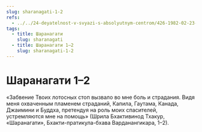```yaml
---
slug: sharanagati-1-2
refs:
  - ../../24-deyatelnost-v-svyazi-s-absolyutnym-centrom/426-1982-02-23-c4-sambandha-gyana-eto-opredelenie-urovnya-yavlenij-na-osnove-vzglyada-bhagavatam.md
tags:
  - title: Шаранагати
    slug: sharanagati
  - title: Шаранагати 1–2
    slug: sharanagati-1-2
---
```


# Шаранагати 1–2

«Забвение Твоих лотосных стоп вызвало во мне боль и страдания. Видя меня охваченным пламенем страданий, Капила, Гаутама, Канада, Джаимини и Буддха, претендуя на роль моих спасителей, устремляются мне на помощь» (Шрила Бхактивинод Тхакур, «Шаранагати», Бхакти-пратикула-бхава Варданангикара, 1–2).
